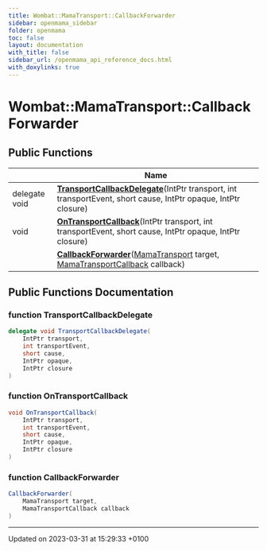 ```yaml
---
title: Wombat::MamaTransport::CallbackForwarder
sidebar: openmama_sidebar
folder: openmama
toc: false
layout: documentation
with_title: false
sidebar_url: /openmama_api_reference_docs.html
with_doxylinks: true
---
```


# Wombat::MamaTransport::CallbackForwarder





## Public Functions

|                | Name           |
| -------------- | -------------- |
| delegate void | **[TransportCallbackDelegate](classWombat_1_1MamaTransport_1_1CallbackForwarder.html#function-transportcallbackdelegate)**(IntPtr transport, int transportEvent, short cause, IntPtr opaque, IntPtr closure) |
| void | **[OnTransportCallback](classWombat_1_1MamaTransport_1_1CallbackForwarder.html#function-ontransportcallback)**(IntPtr transport, int transportEvent, short cause, IntPtr opaque, IntPtr closure) |
| | **[CallbackForwarder](classWombat_1_1MamaTransport_1_1CallbackForwarder.html#function-callbackforwarder)**([MamaTransport](classWombat_1_1MamaTransport.html) target, [MamaTransportCallback](interfaceWombat_1_1MamaTransportCallback.html) callback) |

## Public Functions Documentation

### function TransportCallbackDelegate

```csharp
delegate void TransportCallbackDelegate(
    IntPtr transport,
    int transportEvent,
    short cause,
    IntPtr opaque,
    IntPtr closure
)
```


### function OnTransportCallback

```csharp
void OnTransportCallback(
    IntPtr transport,
    int transportEvent,
    short cause,
    IntPtr opaque,
    IntPtr closure
)
```


### function CallbackForwarder

```csharp
CallbackForwarder(
    MamaTransport target,
    MamaTransportCallback callback
)
```


-------------------------------

Updated on 2023-03-31 at 15:29:33 +0100
